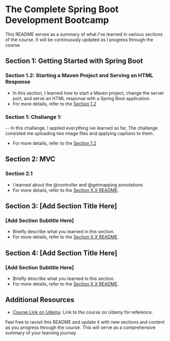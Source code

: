 # The Complete Spring Boot Development Bootcamp

This README serves as a summary of what I've learned in various sections of the course. It will be continuously updated as I progress through the course.

## Section 1: Getting Started with Spring Boot

### Section 1.2: Starting a Maven Project and Serving an HTML Response

- In this section, I learned how to start a Maven project, change the server port, and serve an HTML response with a Spring Boot application.
- For more details, refer to the [Section 1.2](https://github.com/CodeJeffreyG/SpringBootCourse/blob/main/workbook-1.2/workbook1/README.md)

### Section 1: Challange 1:

-- In this challange, I applied everything ive learned so far, The challange consisted me uploading two image files and applying captions to them.

- For more details, refer to the [Section 1.2](https://github.com/CodeJeffreyG/SpringBootCourse/blob/main/Challange1/painting/Readme.md)

## Section 2: MVC

### Section 2.1

- I learned about the @controller and @getmapping annotations
- For more details, refer to the [Section X.X README](https://github.com/CodeJeffreyG/SpringBootCourse/blob/main/workbook-2.1/workbook/Readme.md).

## Section 3: [Add Section Title Here]

### [Add Section Subtitle Here]

- Briefly describe what you learned in this section.
- For more details, refer to the [Section X.X README](sectionX.X/README.md).

## Section 4: [Add Section Title Here]

### [Add Section Subtitle Here]

- Briefly describe what you learned in this section.
- For more details, refer to the [Section X.X README](sectionX.X/README.md).

## Additional Resources

- [Course Link on Udemy](https://www.udemy.com/the-complete-spring-boot-development-bootcamp/learn/lecture/32313902#announcements): Link to the course on Udemy for reference.

Feel free to revisit this README and update it with new sections and content as you progress through the course. This will serve as a comprehensive summary of your learning journey.
